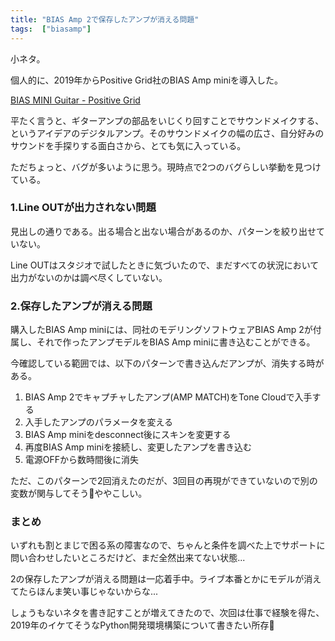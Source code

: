 ```yaml
---
title: "BIAS Amp 2で保存したアンプが消える問題"
tags:  ["biasamp"]
---
```


小ネタ。

個人的に、2019年からPositive Grid社のBIAS Amp miniを導入した。

[BIAS MINI Guitar - Positive Grid](https://www.positivegrid.com/bias-mini-guitar/)

平たく言うと、ギターアンプの部品をいじくり回すことでサウンドメイクする、というアイデアのデジタルアンプ。そのサウンドメイクの幅の広さ、自分好みのサウンドを手探りする面白さから、とても気に入っている。

ただちょっと、バグが多いように思う。現時点で2つのバグらしい挙動を見つけている。

### 1.Line OUTが出力されない問題

見出しの通りである。出る場合と出ない場合があるのか、パターンを絞り出せていない。

Line OUTはスタジオで試したときに気づいたので、まだすべての状況において出力がないのかは調べ尽くしていない。

### 2.保存したアンプが消える問題

購入したBIAS Amp miniには、同社のモデリングソフトウェアBIAS Amp 2が付属し、それで作ったアンプモデルをBIAS Amp miniに書き込むことができる。

今確認している範囲では、以下のパターンで書き込んだアンプが、消失する時がある。

1. BIAS Amp 2でキャプチャしたアンプ(AMP MATCH)をTone Cloudで入手する
2. 入手したアンプのパラメータを変える
3. BIAS Amp miniをdesconnect後にスキンを変更する
4. 再度BIAS Amp miniを接続し、変更したアンプを書き込む
5. 電源OFFから数時間後に消失

ただ、このパターンで2回消えたのだが、3回目の再現ができていないので別の変数が関与してそう🤔ややこしい。

### まとめ

いずれも割とまじで困る系の障害なので、ちゃんと条件を調べた上でサポートに問い合わせしたいところだけど、まだ全然出来てない状態...

2の保存したアンプが消える問題は一応着手中。ライブ本番とかにモデルが消えてたらほんま笑い事じゃないからな...

しょうもないネタを書き記すことが増えてきたので、次回は仕事で経験を得た、2019年のイケてそうなPython開発環境構築について書きたい所存🤔
